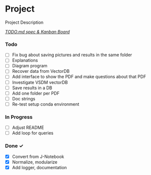 # Project

Project Description

<em>[TODO.md spec & Kanban Board](https://bit.ly/3fCwKfM)</em>

### Todo

- [ ] Fix bug about saving pictures and results in the same folder
- [ ] Explanations  
- [ ] Diagram program  
- [ ] Recover data from VectorDB  
- [ ] Add interface to show the PDF and make questions about that PDF  
- [ ] Investigate VSDM vectorDB  
- [ ] Save results in a DB  
- [ ] Add one folder per PDF  
- [ ] Doc strings  
- [ ] Re-test setup conda environment

### In Progress

- [ ] Adjust README  
- [ ] Add loop for queries  

### Done ✓

- [x] Convert from J-Notebook  
- [x] Normalize, modularize  
- [x] Add logger, documentation